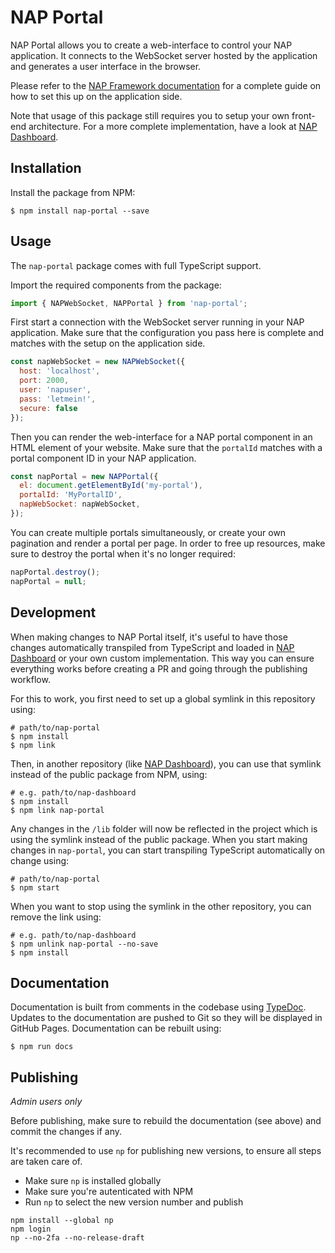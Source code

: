 # NAP Portal

NAP Portal allows you to create a web-interface to control your NAP application. It connects to the WebSocket server hosted by the application and generates a user interface in the browser.

Please refer to the [NAP Framework documentation](https://docs.nap.tech) for a complete guide on how to set this up on the application side.

Note that usage of this package still requires you to setup your own front-end architecture. For a more complete implementation, have a look at [NAP Dashboard](https://github.com/napframework/nap-dashboard).

## Installation

Install the package from NPM:

```shell
$ npm install nap-portal --save
```

## Usage

The `nap-portal` package comes with full TypeScript support.

Import the required components from the package:

```javascript
import { NAPWebSocket, NAPPortal } from 'nap-portal';
```

First start a connection with the WebSocket server running in your NAP application. Make sure that the configuration you pass here is complete and matches with the setup on the application side.

```javascript
const napWebSocket = new NAPWebSocket({
  host: 'localhost',
  port: 2000,
  user: 'napuser',
  pass: 'letmein!',
  secure: false
});
```

Then you can render the web-interface for a NAP portal component in an HTML element of your website. Make sure that the `portalId` matches with a portal component ID in your NAP application.

```javascript
const napPortal = new NAPPortal({
  el: document.getElementById('my-portal'),
  portalId: 'MyPortalID',
  napWebSocket: napWebSocket,
});
```

You can create multiple portals simultaneously, or create your own pagination and render a portal per page. In order to free up resources, make sure to destroy the portal when it's no longer required:

```javascript
napPortal.destroy();
napPortal = null;
```

## Development

When making changes to NAP Portal itself, it's useful to have those changes automatically transpiled from TypeScript and loaded in [NAP Dashboard](https://github.com/napframework/nap-dashboard) or your own custom implementation. This way you can ensure everything works before creating a PR and going through the publishing workflow.

For this to work, you first need to set up a global symlink in this repository using:

```shell
# path/to/nap-portal
$ npm install
$ npm link
```

Then, in another repository (like [NAP Dashboard](https://github.com/napframework/nap-dashboard)), you can use that symlink instead of the public package from NPM, using:

```shell
# e.g. path/to/nap-dashboard
$ npm install
$ npm link nap-portal
```

Any changes in the `/lib` folder will now be reflected in the project which is using the symlink instead of the public package. When you start making changes in `nap-portal`, you can start transpiling TypeScript automatically on change using:

```shell
# path/to/nap-portal
$ npm start
```

When you want to stop using the symlink in the other repository, you can remove the link using:

```shell
# e.g. path/to/nap-dashboard
$ npm unlink nap-portal --no-save
$ npm install
```

## Documentation

Documentation is built from comments in the codebase using [TypeDoc](https://typedoc.org/). Updates to the documentation are pushed to Git so they will be displayed in GitHub Pages. Documentation can be rebuilt using:

```shell
$ npm run docs
```

## Publishing

_Admin users only_

Before publishing, make sure to rebuild the documentation (see above) and commit the changes if any.

It's recommended to use `np` for publishing new versions, to ensure all steps are taken care of.
- Make sure `np` is installed globally
- Make sure you're autenticated with NPM
- Run `np` to select the new version number and publish

```shell
npm install --global np
npm login
np --no-2fa --no-release-draft
```
